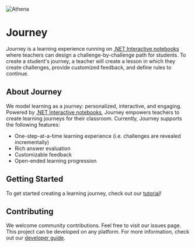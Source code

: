 ![Athena](https://user-images.githubusercontent.com/63799563/137751992-2513d686-a294-461f-846f-97a396dec20c.gif)

# Journey
Journey is a learning experience running on [.NET Interactive notebooks](https://github.com/dotnet/interactive) where teachers can design a challenge-by-challenge path for students. To create a student's journey, a teacher will create a lesson in which they create challenges, provide customized feedback, and define rules to continue.

## About Journey
We model learning as a journey: personalized, interactive, and engaging. Powered by [.NET Interactive notebooks](https://github.com/dotnet/interactive), Journey empowers teachers to create learning journeys for their classroom.
Currently, Journey supports the following features:
- One-step-at-a-time learning experience (i.e. challenges are revealed incrementally)
- Rich answer evaluation
- Customizable feedback
- Open-ended learning progression

## Getting Started
To get started creating a learning journey, check out our [tutorial](docs/tutorial.md)!

## Contributing

We welcome community contributions. Feel free to visit our issues page. This project can be developed on any platform. For more information, check out our [developer guide](docs/developer-guide.md).

